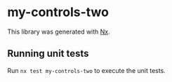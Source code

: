 # my-controls-two

This library was generated with [Nx](https://nx.dev).

## Running unit tests

Run `nx test my-controls-two` to execute the unit tests.
